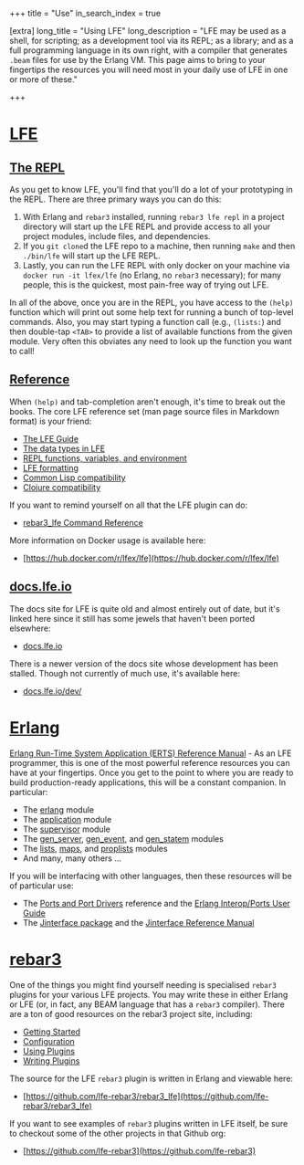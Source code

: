 +++
title = "Use"
in_search_index = true

[extra]
long_title = "Using LFE"
long_description = "LFE may be used as a shell, for scripting; as a development tool via its REPL; as a library; and as a full programming language in its own right, with a compiler that generates `.beam` files for use by the Erlang VM. This page aims to bring to your fingertips the resources you will need most in your daily use of LFE in one or more of these."

+++

# [LFE](#lfe)

## [The REPL](#the-repl)

As you get to know LFE, you'll find that you'll do a lot of your prototyping in the REPL. There are three primary ways you can do this:

1. With Erlang and `rebar3` installed, running `rebar3 lfe repl` in a project directory will start up the LFE REPL and provide access to all your project modules, include files, and dependencies.
1. If you `git clone`d the LFE repo to a machine, then running `make` and then `./bin/lfe` will start up the LFE REPL.
1. Lastly, you can run the LFE REPL with only docker on your machine via `docker run -it lfex/lfe` (no Erlang, no `rebar3` necessary); for many people, this is the quickest, most pain-free way of trying out LFE.

In all of the above, once you are in the REPL, you have access to the `(help)` function which will print out some help text for running a bunch of top-level commands. Also, you may start typing a function call (e.g., `(lists:`) and then double-tap `<TAB>` to provide a list of available functions from the given module. Very often this obviates any need to look up the function you want to call!

## [Reference](#reference)

When `(help)` and tab-completion aren't enough, it's time to break out the books. The core LFE reference set (man page source files in Markdown format) is your friend:

* [The LFE Guide](https://github.com/rvirding/lfe/blob/develop/doc/src/lfe_guide.7.md)
* [The data types in LFE](https://github.com/rvirding/lfe/blob/develop/doc/src/lfe_types.7.md)
* [REPL functions, variables, and environment](https://github.com/rvirding/lfe/blob/develop/doc/src/lfe.1.md)
* [LFE formatting](https://github.com/rvirding/lfe/blob/develop/doc/src/lfe_io.3.md)
* [Common Lisp compatibility](https://github.com/rvirding/lfe/blob/develop/doc/src/lfe_cl.3.md)
* [Clojure compatibility](https://github.com/rvirding/lfe/blob/develop/doc/src/lfe_clj.3.md)

If you want to remind yourself on all that the LFE plugin can do:
* [rebar3_lfe Command Reference](https://lfe.io/reference/lfe-rebar3/)

More information on Docker usage is available here:
* [https://hub.docker.com/r/lfex/lfe](https://hub.docker.com/r/lfex/lfe)

## [docs.lfe.io](#docs-lfe-io)

The docs site for LFE is quite old and almost entirely out of date, but it's linked here since it still has some jewels that haven't been ported elsewhere:
* [docs.lfe.io](htt[://docs.lfe.io])

There is a newer version of the docs site whose development has been stalled. Though not currently of much use, it's available here:
* [docs.lfe.io/dev/](http://docs.lfe.io/dev/index.html)

# [Erlang](#erlang)

[Erlang Run-Time System Application (ERTS) Reference Manual](http://erlang.org/doc/apps/erts/index.html) - As an LFE programmer, this is one of the most powerful reference resources you can have at your fingertips. Once you get to the point to where you are ready to build production-ready applications, this will be a constant companion. In particular:

* The [erlang](http://erlang.org/doc/man/erlang.html) module
* The [application](http://erlang.org/doc/man/application.html) module
* The [supervisor](http://erlang.org/doc/man/supervisor.html) module
* The [gen_server](http://erlang.org/doc/man/gen_server.html), [gen_event](http://erlang.org/doc/man/gen_event.html), and [gen_statem](http://erlang.org/doc/man/gen_statem.html) modules
* The [lists](http://erlang.org/doc/man/lists.html), [maps](http://erlang.org/doc/man/maps.html), and [proplists](http://erlang.org/doc/man/proplists.html) modules
* And many, many others ...

If you will be interfacing with other languages, then these resources will be of particular use:

* The [Ports and Port Drivers](https://erlang.org/doc/reference_manual/ports.html) reference and the [Erlang Interop/Ports User Guide](http://erlang.org/doc/tutorial/c_port.html)
* The [Jinterface package](http://erlang.org/doc/apps/jinterface/jinterface_users_guide.html) and the [Jinterface Reference Manual](http://erlang.org/doc/apps/jinterface/index.html)

# [rebar3](#rebar3)

One of the things you might find yourself needing is specialised `rebar3` plugins for your various LFE projects. You may write these in either Erlang or LFE (or, in fact, any BEAM language that has a `rebar3` compiler). There are a ton of good resources on the rebar3 project site, including:
* [Getting Started](https://www.rebar3.org/docs/getting-started)
* [Configuration](https://www.rebar3.org/docs/configuration)
* [Using Plugins](https://www.rebar3.org/docs/using-available-plugins)
* [Writing Plugins](https://www.rebar3.org/docs/plugins)

The source for the LFE `rebar3` plugin is written in Erlang and viewable here:
* [https://github.com/lfe-rebar3/rebar3_lfe](https://github.com/lfe-rebar3/rebar3_lfe)

If you want to see examples of `rebar3` plugins written in LFE itself, be sure to checkout some of the other projects in that Github org:
* [https://github.com/lfe-rebar3](https://github.com/lfe-rebar3)
